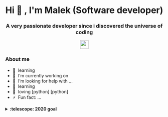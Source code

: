 <h1 align="center">Hi 👋 , I'm Malek (Software developer)</h1>
<h3 align="center">A very passionate developer since i discovered the universe of coding</h3>
<p align="center">

  <img src="https://user-images.githubusercontent.com/5679180/79618120-0daffb80-80be-11ea-819e-d2b0fa904d07.gif" width="27px">
  <br>
</p>

### About me

- 🧠&nbsp;&nbsp;learning
- 🔭&nbsp;&nbsp;I’m currently working on 
- 🤔&nbsp;&nbsp;I’m looking for help with ...
- 🧠&nbsp;&nbsp;learning
- 💜&nbsp;&nbsp;loving [python] [python]
- ⚡&nbsp;&nbsp;Fun fact: ...

<details>
  <summary><b>:telescope: 2020 goal</b></summary>
  hi
</details>

